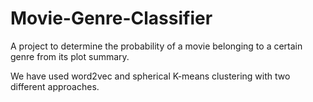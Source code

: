 # Movie-Genre-Classifier

A project to determine the probability of a movie belonging to a certain genre from its plot summary. 

We have used word2vec and spherical K-means clustering with two different approaches.
